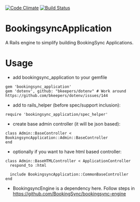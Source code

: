 [![Code Climate](https://codeclimate.com/github/BookingSync/bookingsync_application/badges/gpa.svg)](https://codeclimate.com/github/BookingSync/bookingsync_application)
[![Build Status](https://travis-ci.org/BookingSync/bookingsync_application.svg?branch=master)](https://travis-ci.org/BookingSync/bookingsync-engine)

# BookingsyncApplication

A Rails engine to simplify building BookingSync Applications.

# Usage

* add bookingsync_application to your gemfile
```
gem 'bookingsync_application'
gem 'dotenv', github: "bkeepers/dotenv" # Work around https://github.com/bkeepers/dotenv/issues/144
```
* add to rails_helper (before spec/support inclusion):
```
require 'bookingsync_application/spec_helper'
```
* create base admin controller (it will be json based):
```
class Admin::BaseController < BookingsyncApplication::Admin::BaseController
end
```
* optionally if you want to have html based controller:
```
class Admin::BaseHTMLController < ApplicationController
  respond_to :html

  include BookingsyncApplication::CommonBaseController
end
```
* BookingsyncEngine is a dependency here. Follow steps in https://github.com/BookingSync/bookingsync-engine
